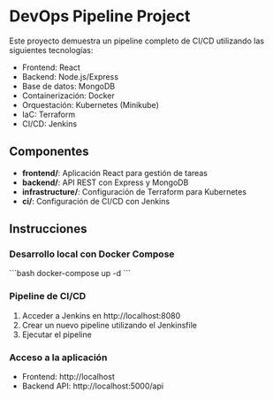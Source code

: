 # DevOps Pipeline Project

Este proyecto demuestra un pipeline completo de CI/CD utilizando las siguientes tecnologías:

- Frontend: React
- Backend: Node.js/Express
- Base de datos: MongoDB
- Containerización: Docker
- Orquestación: Kubernetes (Minikube)
- IaC: Terraform
- CI/CD: Jenkins

## Componentes

- **frontend/**: Aplicación React para gestión de tareas
- **backend/**: API REST con Express y MongoDB
- **infrastructure/**: Configuración de Terraform para Kubernetes
- **ci/**: Configuración de CI/CD con Jenkins

## Instrucciones

### Desarrollo local con Docker Compose

\`\`\`bash
docker-compose up -d
\`\`\`

### Pipeline de CI/CD

1. Acceder a Jenkins en http://localhost:8080
2. Crear un nuevo pipeline utilizando el Jenkinsfile
3. Ejecutar el pipeline

### Acceso a la aplicación

- Frontend: http://localhost
- Backend API: http://localhost:5000/api
